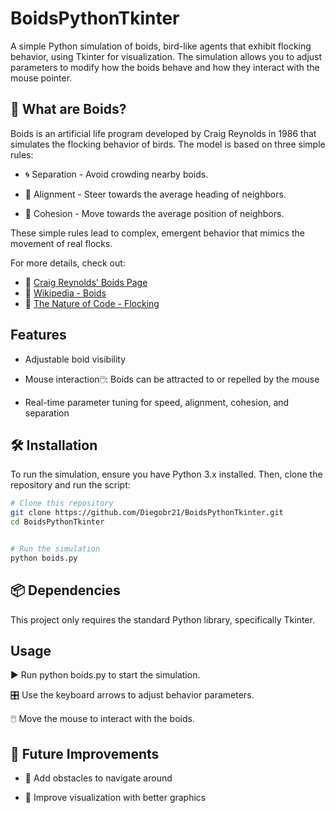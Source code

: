 # BoidsPythonTkinter

A simple Python simulation of boids, bird-like agents that exhibit flocking behavior, using Tkinter for visualization. The simulation allows you to adjust parameters to modify how the boids behave and how they interact with the mouse pointer.

## 📌 What are Boids?

Boids is an artificial life program developed by Craig Reynolds in 1986 that simulates the flocking behavior of birds. The model is based on three simple rules:

- 🌀 Separation - Avoid crowding nearby boids.

- 📏 Alignment - Steer towards the average heading of neighbors.

- 📍 Cohesion - Move towards the average position of neighbors.

These simple rules lead to complex, emergent behavior that mimics the movement of real flocks.

For more details, check out:

- 📌 [Craig Reynolds' Boids Page](https://www.red3d.com/cwr/boids/)
- 📖 [Wikipedia - Boids](https://en.wikipedia.org/wiki/Boids)
- 📘 [The Nature of Code - Flocking](https://natureofcode.com/book/chapter-6-autonomous-agents/#chapter06_section7)


## Features

- Adjustable boid visibility

- Mouse interaction🖱️: Boids can be attracted to or repelled by the mouse

- Real-time parameter tuning for speed, alignment, cohesion, and separation

## 🛠️ Installation

To run the simulation, ensure you have Python 3.x installed. Then, clone the repository and run the script:

```bash
# Clone this repository
git clone https://github.com/Diegobr21/BoidsPythonTkinter.git
cd BoidsPythonTkinter


# Run the simulation
python boids.py

```

## 📦 Dependencies

This project only requires the standard Python library, specifically Tkinter.

## Usage

▶️ Run python boids.py to start the simulation.

🎛️ Use the keyboard arrows to adjust behavior parameters.

🖱️ Move the mouse to interact with the boids.

## 🔮 Future Improvements

- 🚧 Add obstacles to navigate around

- 🎨 Improve visualization with better graphics
